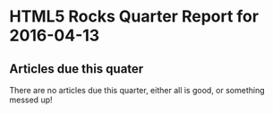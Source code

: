 HTML5 Rocks Quarter Report for 2016-04-13
=========================================

Articles due this quater
------------------------

There are no articles due this quarter, either all is good, or something messed up!

